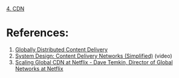 
[4. CDN](4.%20CDN.md)

# References:

1. [Globally Distributed Content Delivery](http://repository.cmu.edu/cgi/viewcontent.cgi?article=2112&context=compsci)
2. [System Design: Content Delivery Networks (Simplified)](https://www.youtube.com/watch?v=8zX0rue2Hic&list=PLMCXHnjXnTnvo6alSjVkgxV-VH6EPyvoX&index=16) (video)
3. [Scaling Global CDN at Netflix - Dave Temkin, Director of Global Networks at Netflix](https://www.youtube.com/watch?v=tbqcsHg-Q_o)